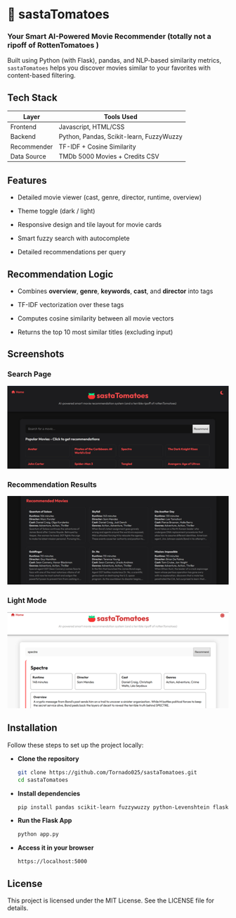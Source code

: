 # 🍅 sastaTomatoes

### Your Smart AI-Powered Movie Recommender (totally not a ripoff of RottenTomatoes )
Built using Python (with Flask), pandas, and NLP-based similarity metrics, `sastaTomatoes` helps you discover movies similar to your favorites with content-based filtering.


## Tech Stack

| Layer       | Tools Used                            |
|-------------|----------------------------------------|
| Frontend    | Javascript, HTML/CSS  |
| Backend     | Python, Pandas, Scikit-learn, FuzzyWuzzy |
| Recommender | TF-IDF + Cosine Similarity |
| Data Source | TMDb 5000 Movies + Credits CSV         |



## Features

- Detailed movie viewer (cast, genre, director, runtime, overview)

- Theme toggle (dark / light)

- Responsive design and tile layout for movie cards

- Smart fuzzy search with autocomplete

- Detailed recommendations per query 



## Recommendation Logic

- Combines **overview**, **genre**, **keywords**, **cast**, and **director** into tags

- TF-IDF vectorization over these tags

- Computes cosine similarity between all movie vectors

- Returns the top 10 most similar titles (excluding input)
  


## Screenshots 

### Search Page
![Search Screenshot](Screenshots/homepage.png)

### Recommendation Results
![Recommendations Screenshot](Screenshots/recommenders.png)

### Light Mode
![Dark Mode Screenshot](Screenshots/lighttheme.png)



## Installation

Follow these steps to set up the project locally:

- **Clone the repository**
  ```bash
  git clone https://github.com/Tornado025/sastaTomatoes.git
  cd sastaTomatoes

- **Install dependencies**
  ```bash
  pip install pandas scikit-learn fuzzywuzzy python-Levenshtein flask flask-cors

- **Run the Flask App**
  ```bash
  python app.py

- **Access it in your browser**
  ```bash
  https://localhost:5000
## License 

This project is licensed under the MIT License. See the LICENSE file for details.
